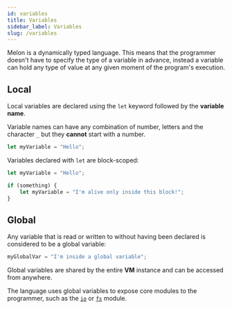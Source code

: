 ```yaml
---
id: variables
title: Variables
sidebar_label: Variables
slug: /variables
---
```


Melon is a dynamically typed language. This means that the programmer doesn't have to specify
the type of a variable in advance, instead a variable can hold any type of value at any given moment of the program's execution.

## Local

Local variables are declared using the `let` keyword followed by the **variable name**.

Variable names can have any combination of number, letters and the character `_` but they **cannot** start with a number.

```js
let myVariable = "Hello";
```

Variables declared with `let` are block-scoped:

```js
let myVariable = "Hello";

if (something) {
    let myVariable = "I'm alive only inside this block!";
}
```

## Global

Any variable that is read or written to without having been declared is considered to be a global variable:

```js
myGlobalVar = "I'm inside a global variable";
```

Global variables are shared by the entire **VM** instance and can be accessed from anywhere.

The language uses global variables to expose core modules to the programmer, such as the [`io`](io_module.md) or [`fs`](fs_module.md) module.